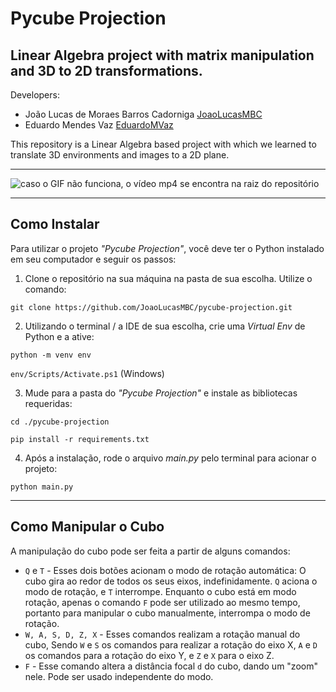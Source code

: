 # Pycube Projection
## Linear Algebra project with matrix manipulation and 3D to 2D transformations.

Developers:

* João Lucas de Moraes Barros Cadorniga [JoaoLucasMBC](https://github.com/JoaoLucasMBC)  
* Eduardo Mendes Vaz [EduardoMVaz](https://github.com/EduardoMVAz)

This repository is a Linear Algebra based project with which we learned to translate 3D environments and images to a 2D plane.

---

![caso o GIF não funciona, o vídeo mp4 se encontra na raiz do repositório](https://media.giphy.com/media/v1.Y2lkPTc5MGI3NjExYTU1NGY0MzgwMjI3NWRiNmFlNmI0NzUyZTFiNWVhYzI0ZTMzNDcwMSZjdD1n/Ek6m9HMFfEwYS0Cbua/giphy.gif)

---

## Como Instalar

Para utilizar o projeto <em>"Pycube Projection"</em>, você deve ter o Python instalado em seu computador e seguir os passos:

1. Clone o repositório na sua máquina na pasta de sua escolha. Utilize o comando:

`git clone https://github.com/JoaoLucasMBC/pycube-projection.git`

2. Utilizando o terminal / a IDE de sua escolha, crie uma *Virtual Env* de Python e a ative:

`python -m venv env`

`env/Scripts/Activate.ps1` (Windows)

3. Mude para a pasta do <em>"Pycube Projection"</em> e instale as bibliotecas requeridas:

`cd ./pycube-projection`

`pip install -r requirements.txt`

4. Após a instalação, rode o arquivo *main.py* pelo terminal para acionar o projeto:

`python main.py`

---

## Como Manipular o Cubo

A manipulação do cubo pode ser feita a partir de alguns comandos:
* `Q` e `T` - Esses dois botões acionam o modo de rotação automática: O cubo gira ao redor de todos os seus eixos, indefinidamente. `Q` aciona o modo de rotação, e `T` interrompe. Enquanto o cubo está em modo rotação, apenas o comando `F` pode ser utilizado ao mesmo tempo, portanto para manipular o cubo manualmente, interrompa o modo de rotação.
* `W, A, S, D, Z, X` - Esses comandos realizam a rotação manual do cubo, Sendo `W` e `S` os comandos para realizar a rotação do eixo X, `A` e `D` os comandos para a rotação do eixo Y, e `Z` e `X` para o eixo Z.
* `F` - Esse comando altera a distância focal `d` do cubo, dando um "zoom" nele. Pode ser usado independente do modo.
